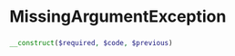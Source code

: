 MissingArgumentException
======================

### 
```php
__construct($required, $code, $previous)
```

